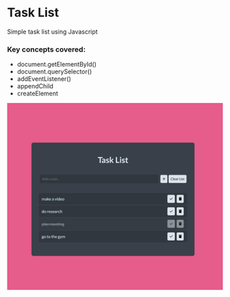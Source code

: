 # Task List
Simple task list using Javascript

### Key concepts covered:

* document.getElementById()
* document.querySelector()
* addEventListener()
* appendChild
* createElement


![This is an image](https://github.com/smelecrinis/todolist/blob/master/img/task-list-1.PNG)
